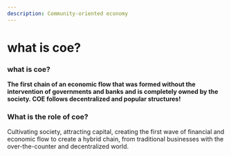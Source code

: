 ```yaml
---
description: Community-oriented economy
---
```


# what is coe?

### what is coe?

**The first chain of an economic flow that was formed without the intervention of governments and banks and is completely owned by the society. COE follows decentralized and popular structures!**

### What is the role of coe?

Cultivating society, attracting capital, creating the first wave of financial and economic flow to create a hybrid chain, from traditional businesses with the over-the-counter and decentralized world.
